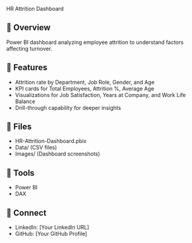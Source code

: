 HR Attrition Dashboard

## 🚀 Overview
Power BI dashboard analyzing employee attrition to understand factors affecting turnover.

## 🎯 Features
- Attrition rate by Department, Job Role, Gender, and Age
- KPI cards for Total Employees, Attrition %, Average Age
- Visualizations for Job Satisfaction, Years at Company, and Work Life Balance
- Drill-through capability for deeper insights

## 📂 Files
- HR-Attrition-Dashboard.pbix
- Data/ (CSV files)
- Images/ (Dashboard screenshots)

## 🔧 Tools
- Power BI
- DAX

## 🤝 Connect
- LinkedIn: [Your LinkedIn URL]
- GitHub: [Your GitHub Profile]
